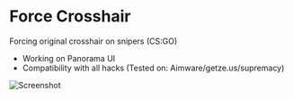 # Force Crosshair
Forcing original crosshair on snipers (CS:GO)

- Working on Panorama UI
- Compatibility with all hacks (Tested on: Aimware/getze.us/supremacy)

![Screenshot](https://i.imgur.com/mB6i3nU.jpg)
